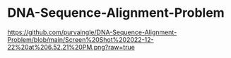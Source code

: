 # DNA-Sequence-Alignment-Problem

https://github.com/purvaingle/DNA-Sequence-Alignment-Problem/blob/main/Screen%20Shot%202022-12-22%20at%206.52.21%20PM.png?raw=true 
